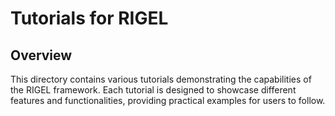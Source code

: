 # Tutorials for RIGEL

## Overview
This directory contains various tutorials demonstrating the capabilities of the RIGEL framework. Each tutorial is designed to showcase different features and functionalities, providing practical examples for users to follow.